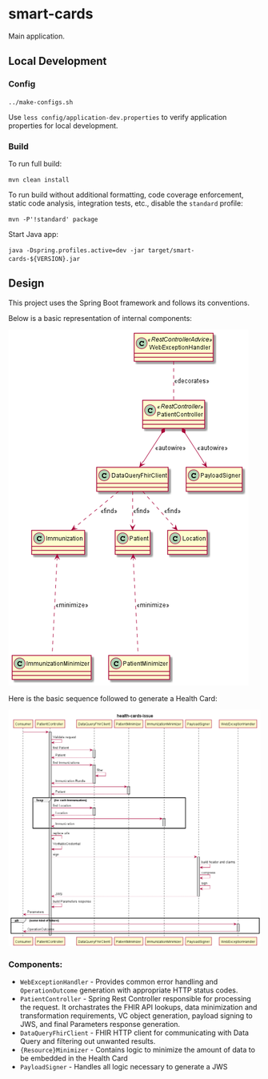 # smart-cards

Main application.

## Local Development

### Config
`../make-configs.sh`

Use `less config/application-dev.properties` to verify application properties for local development.

### Build

To run full build:

`mvn clean install`

To run build without additional formatting, code coverage enforcement, static code analysis, integration tests, etc., disable the `standard` profile:

`mvn -P'!standard' package`

Start Java app:

`java -Dspring.profiles.active=dev -jar target/smart-cards-${VERSION}.jar`

## Design

This project uses the Spring Boot framework and follows its conventions.

Below is a basic representation of internal components:

![classes](../src/plantuml/controller-design.png)

Here is the basic sequence followed to generate a Health Card:

![sequence](../src/plantuml/controller-sequence.png)

### Components:

- `WebExceptionHandler` - Provides common error handling and `OperationOutcome` generation with appropriate HTTP status codes.
- `PatientController` - Spring Rest Controller responsible for processing the request. It orchastrates the FHIR API lookups, data minimization and transformation requirements, VC object generation, payload signing to JWS, and final Parameters response generation.
- `DataQueryFhirClient` - FHIR HTTP client for communicating with Data Query and filtering out unwanted results.
- `{Resource}Minimizer` - Contains logic to minimize the amount of data to be embedded in the Health Card
- `PayloadSigner` - Handles all logic necessary to generate a JWS
